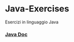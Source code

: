 # Java-Exercises
Esercizi in linguaggio Java
### [Java Doc](https://docs.oracle.com/javase/8/docs/api/)
